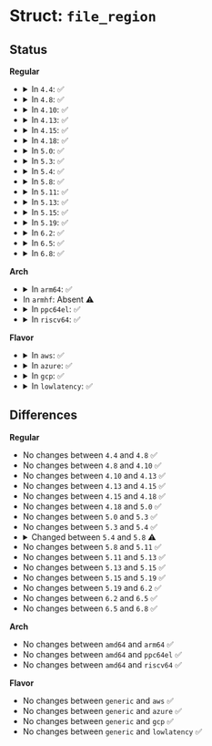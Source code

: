 # Struct: <code>file_region</code>

## Status
<b>Regular</b>
<ul>
<li>
<details>
<summary>In <code>4.4</code>: ✅</summary>

```c
struct file_region {
    struct list_head link;
    long int from;
    long int to;
};
```
</details>
</li>
<li>
<details>
<summary>In <code>4.8</code>: ✅</summary>

```c
struct file_region {
    struct list_head link;
    long int from;
    long int to;
};
```
</details>
</li>
<li>
<details>
<summary>In <code>4.10</code>: ✅</summary>

```c
struct file_region {
    struct list_head link;
    long int from;
    long int to;
};
```
</details>
</li>
<li>
<details>
<summary>In <code>4.13</code>: ✅</summary>

```c
struct file_region {
    struct list_head link;
    long int from;
    long int to;
};
```
</details>
</li>
<li>
<details>
<summary>In <code>4.15</code>: ✅</summary>

```c
struct file_region {
    struct list_head link;
    long int from;
    long int to;
};
```
</details>
</li>
<li>
<details>
<summary>In <code>4.18</code>: ✅</summary>

```c
struct file_region {
    struct list_head link;
    long int from;
    long int to;
};
```
</details>
</li>
<li>
<details>
<summary>In <code>5.0</code>: ✅</summary>

```c
struct file_region {
    struct list_head link;
    long int from;
    long int to;
};
```
</details>
</li>
<li>
<details>
<summary>In <code>5.3</code>: ✅</summary>

```c
struct file_region {
    struct list_head link;
    long int from;
    long int to;
};
```
</details>
</li>
<li>
<details>
<summary>In <code>5.4</code>: ✅</summary>

```c
struct file_region {
    struct list_head link;
    long int from;
    long int to;
};
```
</details>
</li>
<li>
<details>
<summary>In <code>5.8</code>: ✅</summary>

```c
struct file_region {
    struct list_head link;
    long int from;
    long int to;
    struct page_counter *reservation_counter;
    struct cgroup_subsys_state *css;
};
```
</details>
</li>
<li>
<details>
<summary>In <code>5.11</code>: ✅</summary>

```c
struct file_region {
    struct list_head link;
    long int from;
    long int to;
    struct page_counter *reservation_counter;
    struct cgroup_subsys_state *css;
};
```
</details>
</li>
<li>
<details>
<summary>In <code>5.13</code>: ✅</summary>

```c
struct file_region {
    struct list_head link;
    long int from;
    long int to;
    struct page_counter *reservation_counter;
    struct cgroup_subsys_state *css;
};
```
</details>
</li>
<li>
<details>
<summary>In <code>5.15</code>: ✅</summary>

```c
struct file_region {
    struct list_head link;
    long int from;
    long int to;
    struct page_counter *reservation_counter;
    struct cgroup_subsys_state *css;
};
```
</details>
</li>
<li>
<details>
<summary>In <code>5.19</code>: ✅</summary>

```c
struct file_region {
    struct list_head link;
    long int from;
    long int to;
    struct page_counter *reservation_counter;
    struct cgroup_subsys_state *css;
};
```
</details>
</li>
<li>
<details>
<summary>In <code>6.2</code>: ✅</summary>

```c
struct file_region {
    struct list_head link;
    long int from;
    long int to;
    struct page_counter *reservation_counter;
    struct cgroup_subsys_state *css;
};
```
</details>
</li>
<li>
<details>
<summary>In <code>6.5</code>: ✅</summary>

```c
struct file_region {
    struct list_head link;
    long int from;
    long int to;
    struct page_counter *reservation_counter;
    struct cgroup_subsys_state *css;
};
```
</details>
</li>
<li>
<details>
<summary>In <code>6.8</code>: ✅</summary>

```c
struct file_region {
    struct list_head link;
    long int from;
    long int to;
    struct page_counter *reservation_counter;
    struct cgroup_subsys_state *css;
};
```
</details>
</li>
</ul>
<b>Arch</b>
<ul>
<li>
<details>
<summary>In <code>arm64</code>: ✅</summary>

```c
struct file_region {
    struct list_head link;
    long int from;
    long int to;
};
```
</details>
</li>
<li>
In <code>armhf</code>: Absent ⚠️
</li>
<li>
<details>
<summary>In <code>ppc64el</code>: ✅</summary>

```c
struct file_region {
    struct list_head link;
    long int from;
    long int to;
};
```
</details>
</li>
<li>
<details>
<summary>In <code>riscv64</code>: ✅</summary>

```c
struct file_region {
    struct list_head link;
    long int from;
    long int to;
};
```
</details>
</li>
</ul>
<b>Flavor</b>
<ul>
<li>
<details>
<summary>In <code>aws</code>: ✅</summary>

```c
struct file_region {
    struct list_head link;
    long int from;
    long int to;
};
```
</details>
</li>
<li>
<details>
<summary>In <code>azure</code>: ✅</summary>

```c
struct file_region {
    struct list_head link;
    long int from;
    long int to;
};
```
</details>
</li>
<li>
<details>
<summary>In <code>gcp</code>: ✅</summary>

```c
struct file_region {
    struct list_head link;
    long int from;
    long int to;
};
```
</details>
</li>
<li>
<details>
<summary>In <code>lowlatency</code>: ✅</summary>

```c
struct file_region {
    struct list_head link;
    long int from;
    long int to;
};
```
</details>
</li>
</ul>

## Differences
<b>Regular</b>
<ul>
<li>
No changes between <code>4.4</code> and <code>4.8</code> ✅
</li>
<li>
No changes between <code>4.8</code> and <code>4.10</code> ✅
</li>
<li>
No changes between <code>4.10</code> and <code>4.13</code> ✅
</li>
<li>
No changes between <code>4.13</code> and <code>4.15</code> ✅
</li>
<li>
No changes between <code>4.15</code> and <code>4.18</code> ✅
</li>
<li>
No changes between <code>4.18</code> and <code>5.0</code> ✅
</li>
<li>
No changes between <code>5.0</code> and <code>5.3</code> ✅
</li>
<li>
No changes between <code>5.3</code> and <code>5.4</code> ✅
</li>
<li>
<details>
<summary>Changed between <code>5.4</code> and <code>5.8</code> ⚠️</summary>
<ul>
<li>
<b>Field added. </b>
<code>struct page_counter *reservation_counter</code>
</li>
<li>
<b>Field added. </b>
<code>struct cgroup_subsys_state *css</code>
</li>
</ul>
</details>
</li>
<li>
No changes between <code>5.8</code> and <code>5.11</code> ✅
</li>
<li>
No changes between <code>5.11</code> and <code>5.13</code> ✅
</li>
<li>
No changes between <code>5.13</code> and <code>5.15</code> ✅
</li>
<li>
No changes between <code>5.15</code> and <code>5.19</code> ✅
</li>
<li>
No changes between <code>5.19</code> and <code>6.2</code> ✅
</li>
<li>
No changes between <code>6.2</code> and <code>6.5</code> ✅
</li>
<li>
No changes between <code>6.5</code> and <code>6.8</code> ✅
</li>
</ul>
<b>Arch</b>
<ul>
<li>
No changes between <code>amd64</code> and <code>arm64</code> ✅
</li>
<li>
No changes between <code>amd64</code> and <code>ppc64el</code> ✅
</li>
<li>
No changes between <code>amd64</code> and <code>riscv64</code> ✅
</li>
</ul>
<b>Flavor</b>
<ul>
<li>
No changes between <code>generic</code> and <code>aws</code> ✅
</li>
<li>
No changes between <code>generic</code> and <code>azure</code> ✅
</li>
<li>
No changes between <code>generic</code> and <code>gcp</code> ✅
</li>
<li>
No changes between <code>generic</code> and <code>lowlatency</code> ✅
</li>
</ul>
